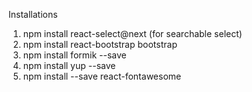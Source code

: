 Installations

1. npm install react-select@next (for searchable select)
2. npm install react-bootstrap bootstrap
3. npm install formik --save
4. npm install yup --save
5. npm install --save react-fontawesome
